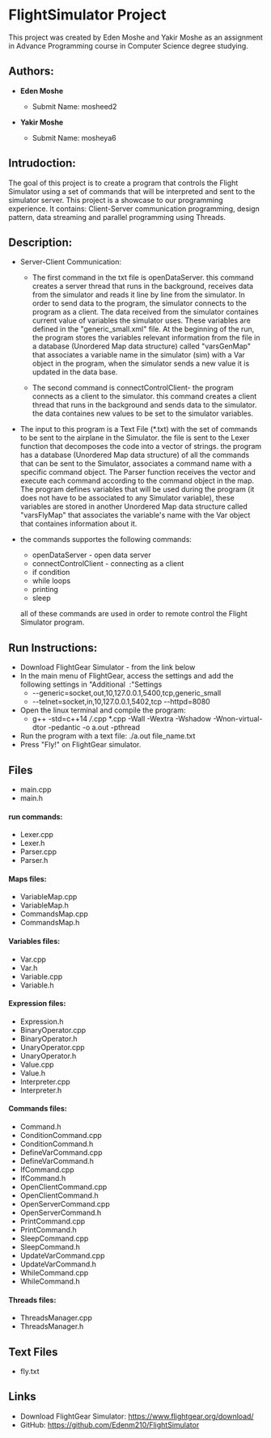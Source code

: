 # **FlightSimulator Project**

This project was created by Eden Moshe and Yakir Moshe as an assignment in Advance Programming course in Computer Science degree studying.

## Authors:
- **Eden Moshe**
    - Submit Name: mosheed2
  
 - **Yakir Moshe**
    - Submit Name: mosheya6 
  
  ## Intrudoction:
  The goal of this project is to create a program that controls the Flight Simulator using a set of commands that will be interpreted and sent to the simulator server.
  This project is a showcase to our programming experience. It contains: Client-Server communication programming, design pattern, data streaming and parallel programming using Threads.
  
  ## Description:
   
  - Server-Client Communication:
    - The first command in the txt file is openDataServer. this command creates a server thread that runs in the background, receives data from the simulator and reads it line by line from the simulator.
    In order to send data to the program, the simulator connects to the program as a client.
    The data received from the simulator containes current value of variables the simulator uses.
    These variables are defined in the "generic_small.xml" file. At the beginning of the run, the program stores the variables relevant information from the file in a database (Unordered Map data structure) called "varsGenMap" that associates a variable name in the simulator (sim) with a Var object in the program, when the simulator sends a new value it is updated in the data base.
  
    - The second command is connectControlClient- the program connects as a client to the simulator. this command creates a client thread that runs in the background and sends data to the simulator. the data containes new values to be set to the simulator variables.
  
  - The input to this program is a Text File (*.txt) with the set of commands to be sent to the airplane in the Simulator.
  the file is sent to the Lexer function that decomposes the code into a vector of strings.
  the program has a database (Unordered Map data structure) of all the commands that can be sent to the Simulator, associates a command name with a specific command object.
  The Parser function receives the vector and execute each command according to the command object in the map.
  The program defines variables that will be used during the program (it does not have to be associated to any Simulator variable), these variables are stored in another Unordered Map data structure called "varsFlyMap" that associates the variable's name with the Var object that containes information about it.
  
  - the commands supportes the following commands: 
    - openDataServer - open data server
    - connectControlClient - connecting as a client
    - if condition
    - while loops
    - printing
    - sleep
    
    all of these commands are used in order to remote control the Flight Simulator program. 
    
  ## Run Instructions:
  * Download FlightGear Simulator - from the link below
  * In the main menu of FlightGear, access the settings and add the following settings in "Additional ‫‪‬‬ ‫‪Settings‬":
    * --generic=socket,out,10,127.0.0.1,5400,tcp,generic_small
    * --telnet=socket,in,10,127.0.0.1,5402,tcp --httpd=8080
  * Open the linux terminal and compile the program:
    * g++ -std=c++14 */*.cpp *.cpp -Wall -Wextra -Wshadow -Wnon-virtual-dtor -pedantic -o a.out -pthread
  * Run the program with a text file:
    ./a.out file_name.txt
  * Press "Fly!" on FlightGear simulator.

  ## Files
  * main.cpp
  * main.h

#### run commands:
* Lexer.cpp
* Lexer.h
* Parser.cpp
* Parser.h

#### Maps files:
* VariableMap.cpp
* VariableMap.h
* CommandsMap.cpp
* CommandsMap.h

#### Variables files:
* Var.cpp
* Var.h
* Variable.cpp
* Variable.h

#### Expression files:
* Expression.h
* BinaryOperator.cpp
* BinaryOperator.h
* UnaryOperator.cpp
* UnaryOperator.h
* Value.cpp
* Value.h
* Interpreter.cpp
* Interpreter.h

#### Commands files:
* Command.h
* ConditionCommand.cpp
* ConditionCommand.h
* DefineVarCommand.cpp
* DefineVarCommand.h
* IfCommand.cpp
* IfCommand.h
* OpenClientCommand.cpp
* OpenClientCommand.h
* OpenServerCommand.cpp
* OpenServerCommand.h
* PrintCommand.cpp
* PrintCommand.h
* SleepCommand.cpp
* SleepCommand.h
* UpdateVarCommand.cpp
* UpdateVarCommand.h
* WhileCommand.cpp
* WhileCommand.h

#### Threads files:
* ThreadsManager.cpp
* ThreadsManager.h

## Text Files
* fly.txt

## Links
* Download FlightGear Simulator: https://www.flightgear.org/download/
* GitHub: https://github.com/Edenm210/FlightSimulator
